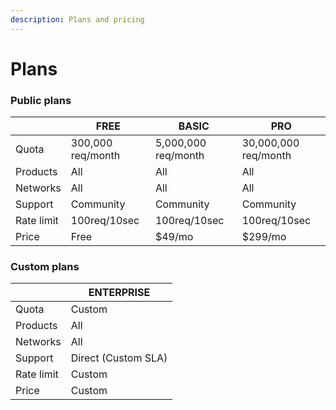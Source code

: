 ```yaml
---
description: Plans and pricing
---
```


# Plans

### Public plans

|            | FREE              | BASIC               | PRO                  |
| ---------- | ----------------- | ------------------- | -------------------- |
| Quota      | 300,000 req/month | 5,000,000 req/month | 30,000,000 req/month |
| Products   | All               | All                 | All                  |
| Networks   | All               | All                 | All                  |
| Support    | Community         | Community           | Community            |
| Rate limit | 100req/10sec      | 100req/10sec        | 100req/10sec         |
| Price      | Free              | $49/mo              | $299/mo              |

### Custom plans

|            | ENTERPRISE          |
| ---------- | ------------------- |
| Quota      | Custom              |
| Products   | All                 |
| Networks   | All                 |
| Support    | Direct (Custom SLA) |
| Rate limit | Custom              |
| Price      | Custom              |
